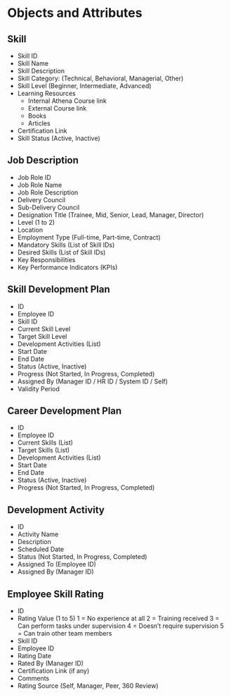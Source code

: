 # Objects and Attributes

## Skill
- Skill ID
- Skill Name
- Skill Description
- Skill Category: (Technical, Behavioral, Managerial, Other)
- Skill Level (Beginner, Intermediate, Advanced)
- Learning Resources
    - Internal Athena Course link
    - External Course link
    - Books
    - Articles
- Certification Link
- Skill Status (Active, Inactive)

## Job Description
- Job Role ID
- Job Role Name
- Job Role Description
- Delivery Council
- Sub-Delivery Council
- Designation Title (Trainee, Mid, Senior, Lead, Manager, Director)
- Level (1 to 2)
- Location
- Employment Type (Full-time, Part-time, Contract)
- Mandatory Skills (List of Skill IDs)
- Desired Skills (List of Skill IDs)
- Key Responsibilities
- Key Performance Indicators (KPIs)

## Skill Development Plan
- ID
- Employee ID
- Skill ID
- Current Skill Level
- Target Skill Level
- Development Activities (List)
- Start Date
- End Date
- Status (Active, Inactive)
- Progress (Not Started, In Progress, Completed)
- Assigned By (Manager ID / HR ID / System ID / Self)
- Validity Period

## Career Development Plan
- ID
- Employee ID
- Current Skills (List)
- Target Skills (List)
- Development Activities (List)
- Start Date
- End Date
- Status (Active, Inactive)
- Progress (Not Started, In Progress, Completed)

## Development Activity
- ID
- Activity Name
- Description
- Scheduled Date
- Status (Not Started, In Progress, Completed)
- Assigned To (Employee ID)
- Assigned By (Manager ID)  

## Employee Skill Rating
- ID
- Rating Value (1 to 5)
    1 = No experience at all
    2 = Training received
    3 = Can perform tasks under supervision
    4 = Doesn’t require supervision
    5 = Can train other team members
- Skill ID
- Employee ID
- Rating Date
- Rated By (Manager ID)
- Certification Link (if any)
- Comments
- Rating Source (Self, Manager, Peer, 360 Review)